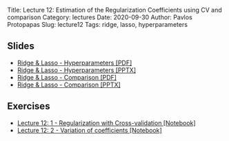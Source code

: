 Title: Lecture 12: Estimation of the Regularization Coefficients using CV and comparison
Category: lectures
Date: 2020-09-30
Author: Pavlos Protopapas
Slug: lecture12
Tags: ridge, lasso, hyperparameters


## Slides

- [Ridge & Lasso - Hyperparameters [PDF]]({attach}slides/Lecture12_Regularization_Hyperparameters.pdf)
- [Ridge & Lasso - Hyperparameters [PPTX]]({attach}slides/Lecture12_Regularization_Hyperparameters.pptx)
- [Ridge & Lasso - Comparison [PDF]]({attach}slides/Lecture12_Regularization_Comparison.pdf)
- [Ridge & Lasso - Comparison [PPTX]]({attach}slides/Lecture12_Regularization_Comparison.pptx)

## Exercises
- [Lecture 12: 1 - Regularization with Cross-validation [Notebook]]({filename}notebook/reg_with_cv.ipynb)
- [Lecture 12: 2 - Variation of coefficients [Notebook]]({filename}notebook/s5_ex1_challenge.ipynb)